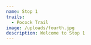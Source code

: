 ```yaml
---
name: Stop 1
trails:
  - Pocock Trail
image: /uploads/fourth.jpg
description: Welcome to Stop 1
---
```

